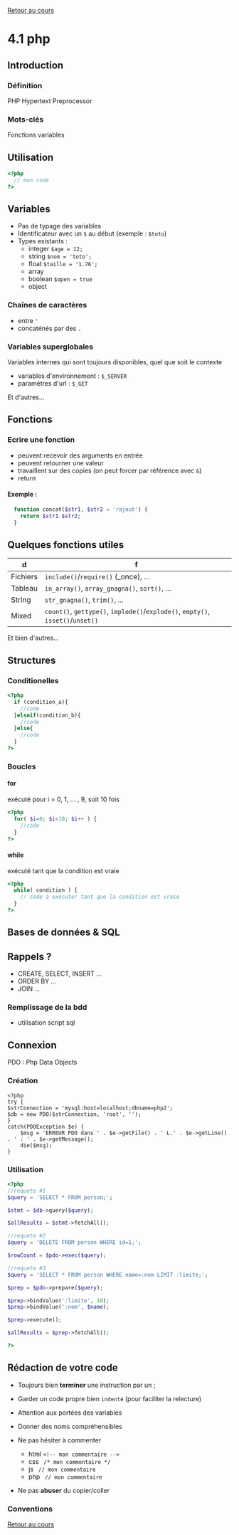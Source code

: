 [Retour au cours](../cours.md)

# 4.1 php

## Introduction

### Définition

PHP Hypertext Preprocessor

### Mots-clés

Fonctions variables

## Utilisation

```php
<?php
  // mon code
?>
```

## Variables

* Pas de typage des variables
* Identificateur avec un `$` au début (exemple : `$toto`)
* Types existants :
	- integer `$age = 12;`
	- string `$nom = 'toto';`
	- float `$taille = '1.76';`
	- array
	- boolean `$open = true`
	- object

### Chaînes de caractères

* entre `'`
* concaténés par des `.`

### Variables superglobales

Variables internes qui sont toujours disponibles, quel que soit le contexte

* variables d'environnement : `$_SERVER`
* paramètres d'url : `$_GET`

Et d'autres...

## Fonctions

### Ecrire une fonction

* peuvent recevoir des arguments en entrée
* peuvent retourner une valeur
* travaillent sur des copies (on peut forcer par référence avec `&`)
* return

#### Exemple :

```php
  function concat($str1, $str2 = 'rajout') {
    return $str1.$str2;
  }
```

## Quelques fonctions utiles

d |	f
--- | ---
Fichiers | `include()`/`require()` (_once), ...
Tableau | `in_array()`, `array_gnagna()`, `sort()`, ...
String | `str_gnagna()`, `trim()`, ...
Mixed | `count()`, `gettype()`, `implode()`/`explode()`, `empty()`, `isset()`/`unset()`

Et bien d'autres...

## Structures

### Conditionelles

```php
<?php
  if (condition_a){
    //code
  }elseif(condition_b){
    //code
  }else{
    //code
  }
?>
```
### Boucles

#### for

exécuté pour i = 0, 1, ... , 9, soit 10 fois

```php
<?php
  for( $i=0; $i<10; $i++ ) {
    //code
  }
?>
```

#### while

exécuté tant que la condition est vraie

```php
<?php
  while( condition ) {
    // code à exécuter tant que la condition est vraie
  }
?>
```

## Bases de données & SQL

## Rappels ?

* CREATE, SELECT, INSERT ...
* ORDER BY ...
* JOIN ...

### Remplissage de la bdd

* utilisation script sql

## Connexion

PDO : Php Data Objects

### Création


```
<?php
try {
$strConnection = 'mysql:host=localhost;dbname=php2';
$db = new PDO($strConnection, 'root', '');
}
catch(PDOException $e) {
    $msg = 'ERREUR PDO dans ' . $e->getFile() . ' L.' . $e->getLine() . ' : ' . $e->getMessage();
    die($msg);
}
```

### Utilisation

```php
<?php
//requete #1
$query = 'SELECT * FROM person;';

$stmt = $db->query($query);

$allResults = $stmt->fetchAll();

//requete #2
$query = 'DELETE FROM person WHERE id=1;';

$rowCount = $pdo->exec($query);

//requete #3
$query = 'SELECT * FROM person WHERE name=:nom LIMIT :limite;';

$prep = $pdo->prepare($query);

$prep->bindValue(':limite', 10);
$prep->bindValue(':nom', $name);

$prep->execute();

$allResults = $prep->fetchAll();

?>
```

## Rédaction de votre code

- Toujours bien __terminer__ une instruction par un ;

- Garder un code propre bien `indenté` (pour faciliter la relecture)

- Attention aux portées des variables

- Donner des noms compréhensibles

- Ne pas hésiter à commenter
	* html `<!-- mon commentaire -->`
	* css ` /* mon commentaire */`
	* js ` // mon commentaire`
  * php ` // mon commentaire`

- Ne pas __abuser__ du copier/coller

### Conventions

[Retour au cours](../cours.md)
